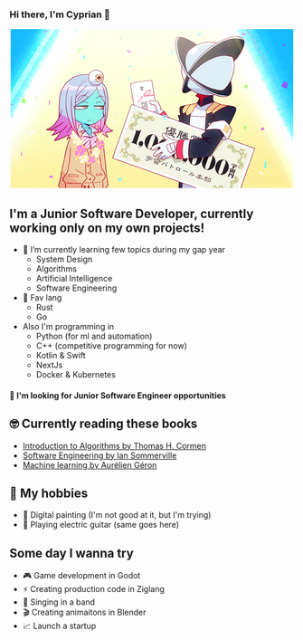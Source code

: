 ### Hi there, I'm Cyprian 👋
<p align="center">
<img src="https://github.com/cpprian/cpprian/blob/main/Uchuu-Patrol-Luluco.gif" />
</p>

## I'm a Junior Software Developer, currently working only on my own projects!

- 🌱 I’m currently learning few topics during my gap year
  - System Design
  - Algorithms
  - Artificial Intelligence
  - Software Engineering
- 🥰 Fav lang
  - Rust
  - Go
- Also I'm programming in
  - Python (for ml and automation)
  - C++ (competitive programming for now)
  - Kotlin & Swift
  - NextJs
  - Docker & Kubernetes
#### 🔭 I'm looking for Junior Software Engineer opportunities

## 🤓 Currently reading these books
  - [Introduction to Algorithms by Thomas H. Cormen](https://www.amazon.com/Introduction-Algorithms-3rd-MIT-Press/dp/0262033844)
  - [Software Engineering by Ian Sommerville](https://www.amazon.com/Software-Engineering-10th-Ian-Sommerville/dp/0133943038)
  - [Machine learning by Aurélien Géron](https://www.amazon.com/Hands-Machine-Learning-Scikit-Learn-TensorFlow/dp/1098125975)
  
## 💃 My hobbies
- 🎨 Digital painting (I'm not good at it, but I'm trying)
- 🎸 Playing electric guitar (same goes here)

## Some day I wanna try
- 🎮 Game development in Godot
- ⚡️ Creating production code in Ziglang
- 🎤 Singing in a band
- 🎬 Creating animaitons in Blender
- 📈 Launch a startup
